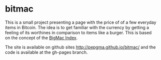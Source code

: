bitmac
======

This is a small project presenting a page with the price of of a few everyday items in Bitcoin. The idea is to get familiar with the currency by getting a feeling of its worthines in comparison to items like a burger. This is based on the concept of the [BigMac Index](https://en.wikipedia.org/wiki/Big_Mac_Index).

The site is available on github sites http://pepgma.github.io/bitmac/ and the code is available at the gh-pages branch.
